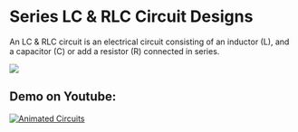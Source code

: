 # Series LC &amp; RLC Circuit Designs
An LC & RLC circuit is an electrical circuit consisting of an inductor (L), and a capacitor (C) or add a resistor (R) connected in series.

<img src = 'https://raw.githubusercontent.com/arduino-uno/series-rc-rlc-circuit-design/main/250px-RLC_series_circuit_v1.svg.png'>

## Demo on Youtube:
[![Animated Circuits](https://i.ytimg.com/vi/rS6chtr0Z88/hqdefault.jpg)](https://www.youtube.com/watch?v=rS6chtr0Z88)

